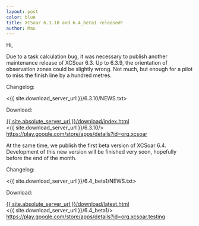 ```yaml
---
layout: post
color: blue
title: XCSoar 6.3.10 and 6.4_beta1 released!
author: Max
---
```

Hi,

Due to a task calculation bug, it was necessary to publish another
maintenance release of XCSoar 6.3.  Up to 6.3.9, the orientation of
observation zones could be slightly wrong.  Not much, but enough for a
pilot to miss the finish line by a hundred metres.

Changelog:

  <{{ site.download_server_url }}/6.3.10/NEWS.txt>

Download:

  [{{ site.absolute_server_url }}/download/index.html](/download/index.html)  
  <{{ site.download_server_url }}/6.3.10/>  
  <https://play.google.com/store/apps/details?id=org.xcsoar>

At the same time, we publish the first beta version of XCSoar 6.4.
Development of this new version will be finished very soon, hopefully
before the end of the month.

Changelog:

  <{{ site.download_server_url }}/6.4_beta1/NEWS.txt>

Download:

  [{{ site.absolute_server_url }}/download/latest.html](/download/latest.html)  
  <{{ site.download_server_url }}/6.4_beta1/>  
  <https://play.google.com/store/apps/details?id=org.xcsoar.testing>
